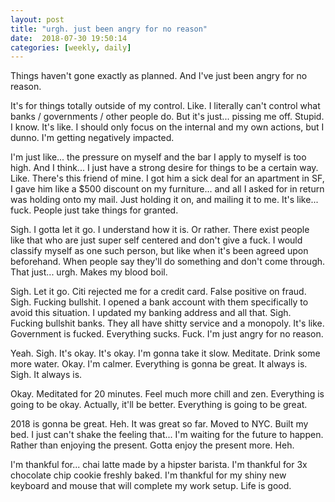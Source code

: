 ```yaml
---
layout: post
title: "urgh. just been angry for no reason"
date:  2018-07-30 19:50:14
categories: [weekly, daily]
---
```

Things haven't gone exactly as planned. And I've just been angry for no reason.

It's for things totally outside of my control. Like. I literally can't control what banks / governments / other people do. But it's just... pissing me off. Stupid. I know. It's like. I should only focus on the internal and my own actions, but I dunno. I'm getting negatively impacted.

I'm just like... the pressure on myself and the bar I apply to myself is too high. And I think... I just have a strong desire for things to be a certain way. Like. There's this friend of mine. I got him a sick deal for an apartment in SF, I gave him like a $500 discount on my furniture... and all I asked for in return was holding onto my mail. Just holding it on, and mailing it to me. It's like... fuck. People just take things for granted. 

Sigh. I gotta let it go. I understand how it is. Or rather. There exist people like that who are just super self centered and don't give a fuck. I would classify myself as one such person, but like when it's been agreed upon beforehand. When people say they'll do something and don't come through. That just... urgh. Makes my blood boil.

Sigh. Let it go. Citi rejected me for a credit card. False positive on fraud. Sigh. Fucking bullshit. I opened a bank account with them specifically to avoid this situation. I updated my banking address and all that. Sigh. Fucking bullshit banks. They all have shitty service and a monopoly. It's like. Government is fucked. Everything sucks. Fuck. I'm just angry for no reason.

Yeah. Sigh. It's okay. It's okay. I'm gonna take it slow. Meditate. Drink some more water. Okay. I'm calmer. Everything is gonna be great. It always is. Sigh. It always is. 

Okay. Meditated for 20 minutes. Feel much more chill and zen. Everything is going to be okay. Actually, it'll be better. Everything is going to be great.

2018 is gonna be great. Heh. It was great so far. Moved to NYC. Built my bed. I just can't shake the feeling that... I'm waiting for the future to happen. Rather than enjoying the present. Gotta enjoy the present more. Heh.

I'm thankful for... chai latte made by a hipster barista. I'm thankful for 3x chocolate chip cookie freshly baked. I'm thankful for my shiny new keyboard and mouse that will complete my work setup. Life is good.
